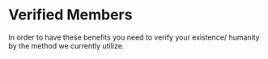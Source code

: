 # Verified Members

In order to have these benefits you need to verify your existence/ humanity by the method we currently utilize.&#x20;
